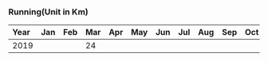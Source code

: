 ### Running(Unit in Km)
|Year|Jan|Feb|Mar|Apr|May|Jun|Jul|Aug|Sep|Oct|Nov|Dec|
|:---|:---|:---|:---|:---|:---|:---|:---|:---|:---|:---|:---|:---|
|2019|||24||||||||||
